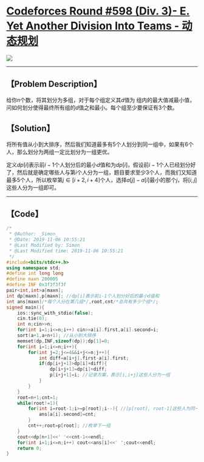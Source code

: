 # [Codeforces Round #598 (Div. 3)- E. Yet Another Division Into Teams - 动态规划](https://codeforces.com/contest/1256) 

![](H:\GitHub\Algorithm\Codeforces\https___codeforces.com_contest_1256_problem_E.png)

------



## 【Problem Description】

给你$n$个数，将其划分为多组，对于每个组定义其$d$值为 组内的最大值减最小值，问如何划分使得最终所有组的$d$值之和最小。每个组至少要保证有$3$个数。

## 【Solution】

将所有值从小到大排序，然后我们知道最多有$5$个人划分到同一组中，如果有$6$个人，那么划分为两组一定比划分为一组更优。

定义$dp[i]$表示前$i-1$个人划分后的最小$d$值和为$dp[i]$，假设前$i-1$个人已经划分好了，然后就是确定哪些人与第$i$个人分为一组，题目要求至少$3$个人，而我们又知道最多$5$个人，所以枚举第$j\in[i+2,i+4]$个人，选择$a[j]-a[i]$最小的那个$j$，将$[i,j]$这些人分为一组即可。

------



## 【Code】

```cpp
/*
 * @Author: _Simon_
 * @Date: 2019-11-06 10:55:21 
 * @Last Modified by: Simon
 * @Last Modified time: 2019-11-06 10:55:21
 */ 
#include<bits/stdc++.h>
using namespace std;
#define int long long
#define maxn 200005
#define INF 0x3f3f3f3f
pair<int,int>a[maxn];
int dp[maxn],p[maxn]; //dp[i]表示前i-1个人划分好后的最小d值和
int ans[maxn]/*每个人分在第几组*/,root,cnt/*总共有多少个组*/; 
signed main(){
	ios::sync_with_stdio(false);
	cin.tie(0);
	int n;cin>>n;
	for(int i=1;i<=n;i++) cin>>a[i].first,a[i].second=i;
	sort(a+1,a+n+1); //从小到大排序
	memset(dp,INF,sizeof(dp));dp[1]=0;
	for(int i=1;i<=n;i++){
		for(int j=2;j<=4&&i+j<=n;j++){
			int diff=a[i+j].first-a[i].first;
			if(dp[i+j+1]>dp[i]+diff){
				dp[i+j+1]=dp[i]+diff;
				p[i+j+1]=i; //记录方案，表示[i,i+j]这些人分为一组
			}
		}
	}
	root=n+1;cnt=1;
	while(root!=1){
		for(int i=root-1;i>=p[root];i--){ //[p[root], root-1]这些人为同一组
			ans[a[i].second]=cnt;
		}
		cnt++;root=p[root]; //枚举下一组
	}
	cout<<dp[n+1]<<' '<<cnt-1<<endl;
	for(int i=1;i<=n;i++) cout<<ans[i]<<' ';cout<<endl;
	return 0;
}
```
